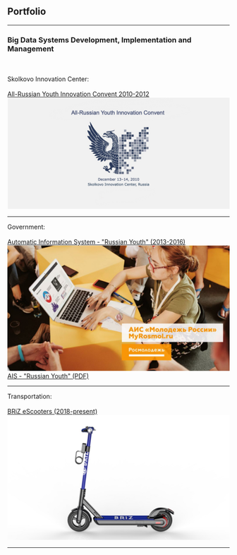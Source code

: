 ## Portfolio

---

### Big Data Systems  Development, Implementation and Management
<br><br>
Skolkovo Innovation Center:
<br><br>
[All-Russian Youth Innovation Convent 2010-2012](/sample_page)
<img src="images/con2015.jpg?raw=true"/>

---
Government:
<br><br>
[Automatic Information System - "Russian Youth" (2013-2016)](https://myrosmol.ru/)
<img src="images/ais4.jpg?raw=true"/>
[AIS - "Russian Youth" (PDF)](/pdf/AIS.pdf)

---
Transportation: 
<br><br>
[BRiZ eScooters (2018-present)](/pdf/sample_presentation.pdf)
<img src="images/briz8.jpg?raw=true"/>

---





<!-- Remove above link if you don't want to attibute -->
